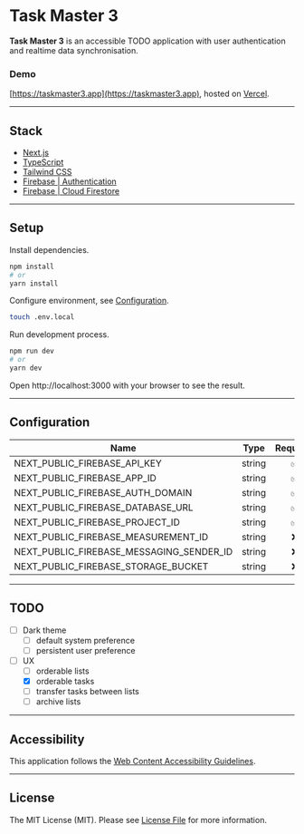 # Task Master 3

**Task Master 3** is an accessible TODO application with user authentication and realtime data synchronisation.

### Demo

[https://taskmaster3.app](https://taskmaster3.app), hosted on [Vercel](https://vercel.com/docs).

---

## Stack

-   [Next.js](https://nextjs.org/docs)
-   [TypeScript](https://www.typescriptlang.org/docs)
-   [Tailwind CSS](https://tailwindcss.com/docs)
-   [Firebase | Authentication](https://firebase.google.com/docs/auth)
-   [Firebase | Cloud Firestore](https://firebase.google.com/docs/firestore)

---

## Setup

Install dependencies.

```bash
npm install
# or
yarn install
```

Configure environment, see [Configuration](#configuration).

```bash
touch .env.local
```

Run development process.

```bash
npm run dev
# or
yarn dev
```

Open http://localhost:3000 with your browser to see the result.

---

## Configuration

| Name                                     | Type   | Required |
| ---------------------------------------- | ------ | :------: |
| NEXT_PUBLIC_FIREBASE_API_KEY             | string |    ✅    |
| NEXT_PUBLIC_FIREBASE_APP_ID              | string |    ✅    |
| NEXT_PUBLIC_FIREBASE_AUTH_DOMAIN         | string |    ✅    |
| NEXT_PUBLIC_FIREBASE_DATABASE_URL        | string |    ✅    |
| NEXT_PUBLIC_FIREBASE_PROJECT_ID          | string |    ✅    |
| NEXT_PUBLIC_FIREBASE_MEASUREMENT_ID      | string |    ❌    |
| NEXT_PUBLIC_FIREBASE_MESSAGING_SENDER_ID | string |    ❌    |
| NEXT_PUBLIC_FIREBASE_STORAGE_BUCKET      | string |    ❌    |

---

## TODO

-   [ ] Dark theme
    -   [ ] default system preference
    -   [ ] persistent user preference
-   [ ] UX
    -   [ ] orderable lists
    -   [x] orderable tasks
    -   [ ] transfer tasks between lists
    -   [ ] archive lists

---

## Accessibility

This application follows the [Web Content Accessibility Guidelines](https://www.w3.org/WAI/standards-guidelines/wcag).

---

## License

The MIT License (MIT). Please see [License File](LICENSE.md) for more information.
